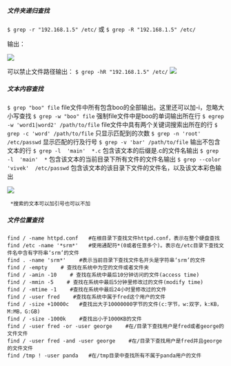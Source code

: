 ##### 文件夹递归查找
`$ grep -r "192.168.1.5" /etc/`   或   `$ grep -R "192.168.1.5" /etc/`

输出：

![](http://p6.qhimg.com/t01d022a1352fbd1f9b.png)

可以禁止文件路径输出：
`$ grep -hR "192.168.1.5" /etc/`
![](http://p9.qhimg.com/t0120b09e2f75fe1794.png)


##### 文本内容查找
`$ grep "boo" file`  file文件中所有包含boo的全部输出。这里还可以加-i，忽略大小写查找
`$ grep -w "boo" file`  强制file文件中是boo的单词输出所在行
`$ egrep -w 'word1|word2' /path/to/file`  file文件中具有两个关键词搜索出所在的行
`$ grep -c 'word' /path/to/file`  只显示匹配到的次数
`$ grep -n 'root' /etc/passwd`  显示匹配的行及行号
`$ grep -v 'bar' /path/to/file`  输出不包含文本的行
`$ grep -l  'main'  *.c`  包含该文本的后缀是.c的文件名输出
`$ grep -l  'main'  *`  包含该文本的当前目录下所有文件的文件名输出
`$ grep --color  'vivek'  /etc/passwd`  包含该文本的该目录下文件的文件名，以及该文本彩色输出

![](http://p9.qhimg.com/t0120b09e2f75fe1794.png)

` *搜索的文本可以加引号也可以不加`

##### 文件位置查找
```
find / -name httpd.conf　　#在根目录下查找文件httpd.conf，表示在整个硬盘查找
find /etc -name '*srm*'　　#使用通配符*(0或者任意多个)。表示在/etc目录下查找文件名中含有字符串‘srm’的文件
find . -name 'srm*' 　　#表示当前目录下查找文件名开头是字符串‘srm’的文件
find / -empty 　　# 查找在系统中为空的文件或者文件夹
find / -amin -10 　　# 查找在系统中最后10分钟访问的文件(access time)
find / -mmin -5 　　# 查找在系统中最后5分钟里修改过的文件(modify time)
find / -mtime -1 　　#查找在系统中最后24小时里修改过的文件
find / -user fred 　　#查找在系统中属于fred这个用户的文件
find / -size +10000c　　#查找出大于10000000字节的文件(c:字节，w:双字，k:KB，M:MB，G:GB)
find / -size -1000k 　　#查找出小于1000KB的文件
find / -user fred -or -user george 　　#在/目录下查找用户是fred或者george的文件文件
find / -user fred -and -user george 　　#在/目录下查找用户是fred并且george的文件文件
find /tmp ! -user panda　　#在/tmp目录中查找所有不属于panda用户的文件
```
 
 
 
